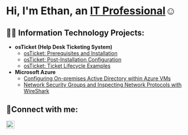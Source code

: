 <h1>Hi, I'm Ethan, an <a href="https://www.linkedin.com/in/ethan-sevilla-6540b6150/">IT Professional</a>☺</h1>

<h2>👨‍💻 Information Technology Projects:</h2>

- <b>osTicket (Help Desk Ticketing System)</b>
  - [osTicket: Prerequisites and Installation](https://github.com/ethansevilla/OS-Ticket-Pre-Reqs)
  - [osTicket: Post-Installation Configuration](https://github.com/ethansevilla/post-install-config)
  - [osTicket: Ticket Lifecycle Examples](https://github.com/ethansevilla/ticket-lifecycle)
- <b>Microsoft Azure</b>
  - [Configuring On-premises Active Directory within Azure VMs](https://github.com/ethansevilla/configure-active-directory)
  - [Network Security Groups and Inspecting Network Protocols with WireShark](https://github.com/ethansevilla/Azure-Network-Protocols-and-WireShark-)

<h2>🤳Connect with me:</h2>


[<img align="left" alt="Josh | LinkedIn" width="22px" src="https://cdn.jsdelivr.net/npm/simple-icons@v3/icons/linkedin.svg" />][linkedin]




[linkedin]: https://www.linkedin.com/in/ethan-sevilla-6540b6150/
